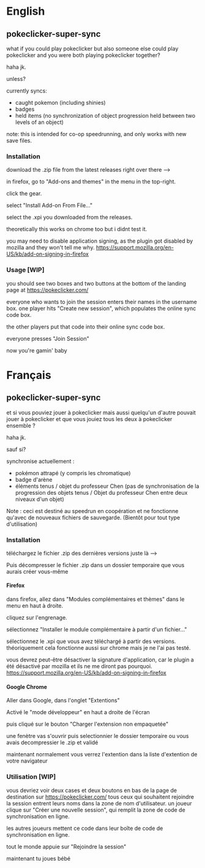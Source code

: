 # English
## pokeclicker-super-sync

what if you could play pokeclicker but also someone else could play pokeclicker and you were both playing pokeclicker together?

haha jk.

unless?

currently syncs:
- caught pokemon (including shinies)
- badges
- held items (no synchronization of object progression held between two levels of an object)

note: this is intended for co-op speedrunning, and only works with new save files. 

### Installation

download the .zip file from the latest releases right over there -->

in firefox, go to "Add-ons and themes" in the menu in the top-right.

click the gear.

select "Install Add-on From File..."

select the .xpi you downloaded from the releases.

theoretically this works on chrome too but i didnt test it.

you may need to disable application signing, as the plugin got disabled by mozilla and they won't tell me why. https://support.mozilla.org/en-US/kb/add-on-signing-in-firefox

### Usage [WIP]

you should see two boxes and two buttons at the bottom of the landing page at https://pokeclicker.com/

everyone who wants to join the session enters their names in the username box. one player hits "Create new session", which populates the online sync code box.

the other players put that code into their online sync code box.

everyone presses "Join Session"

now you're gamin' baby

# Français
## pokeclicker-super-sync

et si vous pouviez jouer à pokeclicker mais aussi quelqu'un d'autre pouvait jouer à pokeclicker et que vous jouiez tous les deux à pokeclicker ensemble ?

haha jk.

sauf si?

synchronise actuellement :
- pokémon attrapé (y compris les chromatique)
- badge d'arène 
- éléments tenus / objet du professeur Chen (pas de synchronisation de la progression des objets tenus / Objet du professeur Chen entre deux niveaux d'un objet)

Note : ceci est destiné au speedrun en coopération et ne fonctionne qu'avec de nouveaux fichiers de sauvegarde. (Bientôt pour tout type d'utilisation)

### Installation

téléchargez le fichier .zip des dernières versions juste là -->

Puis décompresser le fichier .zip dans un dossier temporaire que vous aurais créer vous-même

#### Firefox

dans firefox, allez dans "Modules complémentaires et thèmes" dans le menu en haut à droite.

cliquez sur l'engrenage.

sélectionnez "Installer le module complémentaire à partir d'un fichier..."

sélectionnez le .xpi que vous avez téléchargé à partir des versions.
théoriquement cela fonctionne aussi sur chrome mais je ne l'ai pas testé.

vous devrez peut-être désactiver la signature d'application, car le plugin a été désactivé par mozilla et ils ne me diront pas pourquoi. https://support.mozilla.org/en-US/kb/add-on-signing-in-firefox

#### Google Chrome
Aller dans Google, dans l'onglet "Extentions" 

Activé le "mode développeur" en haut a droite de l'écran

puis cliqué sur le bouton "Charger l'extension non empaquetée"

une fenètre vas s'ouvrir puis selectionnier le dossier temporaire ou vous avais decompressier le .zip et validé

maintenant normalement vous verrez l'extention dans la liste d'extention de votre navigateur 

### Utilisation [WIP]

vous devriez voir deux cases et deux boutons en bas de la page de destination sur https://pokeclicker.com/
tous ceux qui souhaitent rejoindre la session entrent leurs noms dans la zone de nom d'utilisateur. un joueur clique sur "Créer une nouvelle session", qui remplit la zone de code de synchronisation en ligne.

les autres joueurs mettent ce code dans leur boîte de code de synchronisation en ligne.

tout le monde appuie sur "Rejoindre la session"

maintenant tu joues bébé